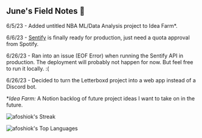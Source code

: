 ## June's Field Notes 📔

6/5/23 - Added untitled NBA ML/Data Analysis project to Idea Farm*.

6/6/23 - [Sentify](https://github.com/afoshiok/Sentify) is finally ready for production, just need a quota approval from Spotify.

6/26/23 - Ran into an issue (EOF Error) when running the Sentify API in production. The deployment will probably not happen for now. But feel free to run it locally. :(  

6/26/23 - Decided to turn the Letterboxd project into a web app instead of a Discord bot.

**Idea Farm:* A Notion backlog of future project ideas I want to take on in the future.

![afoshiok's Streak](https://github-readme-streak-stats.herokuapp.com/?user=afoshiok&theme=vue-dark&hide_border=true)

![afoshiok's Top Languages](https://github-readme-stats.vercel.app/api/top-langs/?username=afoshiok&theme=vue-dark&show_icons=true&hide_border=true&layout=compact)
